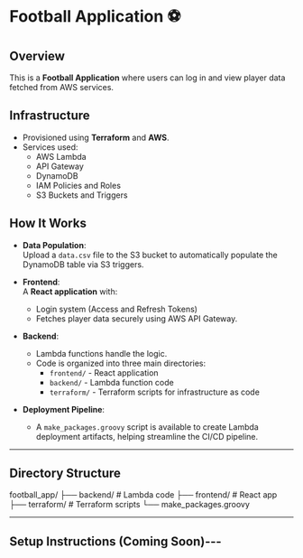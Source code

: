 # Football Application ⚽

## Overview
This is a **Football Application** where users can log in and view player data fetched from AWS services.

## Infrastructure
- Provisioned using **Terraform** and **AWS**.
- Services used:
  - AWS Lambda
  - API Gateway
  - DynamoDB
  - IAM Policies and Roles
  - S3 Buckets and Triggers

## How It Works
- **Data Population**:  
  Upload a `data.csv` file to the S3 bucket to automatically populate the DynamoDB table via S3 triggers.
  
- **Frontend**:  
  A **React application** with:
  - Login system (Access and Refresh Tokens)
  - Fetches player data securely using AWS API Gateway.

- **Backend**:
  - Lambda functions handle the logic.
  - Code is organized into three main directories:
    - `frontend/` - React application
    - `backend/` - Lambda function code
    - `terraform/` - Terraform scripts for infrastructure as code

- **Deployment Pipeline**:
  - A `make_packages.groovy` script is available to create Lambda deployment artifacts, helping streamline the CI/CD pipeline.

---

## Directory Structure
football_app/ 
├── backend/ # Lambda code 
├── frontend/ # React app 
├── terraform/ # Terraform scripts 
└── make_packages.groovy

---

## Setup Instructions (Coming Soon)---